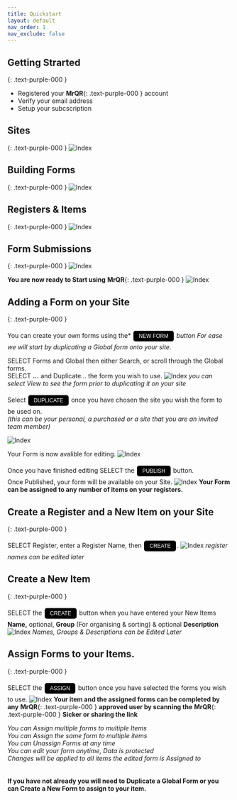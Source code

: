 ```yaml
---
title: Quickstart
layout: default
nav_order: 1
nav_exclude: false
---
```

<head>
<meta charset="UTF-8">
<meta name="description" content="mrqr">
<meta name="keywords" content="forms, form builder, form submission, data collection, safety, inspections">
<meta name="author" content="mark reeves">
<meta name="viewport" content="width=device-width, initial-scale=1.0">

  <style>
.button {
  padding: 5px 12px;
  text-align: center;
  text-decoration: none;
  display: inline-block;
  font-size: 12px;
  margin: 4px 2px;
  cursor: pointer; }
.button1 {background-color: #000000;} /* Black */
.button2 {background-color: white;}
.button1 {color: white;}
.button2 {color: black;}
.button1 {border: none;}
.button2 {border: 1px solid grey}
.button1 {border-radius: 5px;}
.button2 {border-radius: 5px;}
  
</style>
</head>

## Getting Strarted
{: .text-purple-000 }

* Registered your **MrQR**{: .text-purple-000 } account
* Verify your email address
* Setup your subcscription

## Sites
{: .text-purple-000 }
![Index](/assets/images/V3/QuickStart_Sites.png "Sites")
## Building Forms
{: .text-purple-000 }
![Index](/assets/images/V3/Building_Forms.png "Form Building")
## Registers & Items
{: .text-purple-000 }
![Index](/assets/images/V3/QuickStart_Registers.png "Registers")
## Form Submissions
{: .text-purple-000 }
![Index](/assets/images/V3/Quickstart_Form_Submission.png "Form Submission")


**You are now ready to Start using** **MrQR**{: .text-purple-000 }
![Index](/assets/images/V3/MrQR_Dashboard.png "Dashboard")
## Adding a Form on your Site
{: .text-purple-000 }

You can create your own forms using the* <button class="button button1">NEW FORM</button> *button*
*For ease we will start by duplicating a Global form onto your site.*

SELECT Forms and Global then either Search, or scroll through the Global forms.<br>
SELECT **...**  and Duplicate... the form you wish to use.
![Index](/assets/images/V3/MrQR_Global_Forms.png "Global Forms")
*you can select View to see the form prior to duplicating it on your site* 

Select <button class="button button1">DUPLICATE</button> once you have chosen the site you wish the form to be used on.<br>
*(this can be your personal, a purchased or a site that you are an invited team member)*

![Index](/assets/images/V3/MrQR_Duplicate.png "Duplicate")

Your Form is now avalible for editing.
![Index](/assets/images/V3/MrQR_Duplicate_Form_Edit.png "Form Edit")

Once you have finished editing SELECT the <button class="button button1">PUBLISH</button> button.<br>
Once Published, your form will be available on your Site.
![Index](/assets/images/V3/MrQR_Publish.png "Form Edit")
**Your Form can be assigned to any number of items on your registers.**

## Create a Register and a New Item on your Site
{: .text-purple-000 }

SELECT Register, enter a Register Name, then <button class="button button1">CREATE</button>.
![Index](/assets/images/V3/MrQR_Registers.png "Registers")
*register names can be edited later*

## Create a New Item
{: .text-purple-000 }

SELECT the <button class="button button1">CREATE</button> button when you have entered your New Items **Name,** optional, **Group** (For organising & sorting) & optional **Description**
![Index](/assets/images/V3/MrQR_New_Item.png "New Item")
*Names, Groups & Descriptions can be Edited Later*

## Assign Forms to your Items.
{: .text-purple-000 }

SELECT the <button class="button button1">ASSIGN</button> button once you have selected the forms you wish to use.
![Index](/assets/images/V3/MrQR_Created_Item.png "Assign Forms")
**Your item and the assigned forms can be completed by any** **MrQR**{: .text-purple-000 } **approved user by scanning the** **MrQR**{: .text-purple-000 } **Sicker or sharing the link**<br>

*You can Assign multiple forms to multiple Items*<br>
*You can Assign the same form to multiple items*<br>
*You can Unassign Forms at any time*<br>
*You can edit your form anytime, Data is protected*<br>
*Changes will be applied to all items the edited form is Assigned to*<br><br><br>
**If you have not already you will need to Duplicate a Global Form or you can Create a New Form to assign to your item.**
